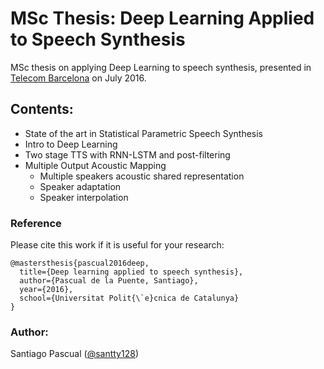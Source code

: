# MSc Thesis: Deep Learning Applied to Speech Synthesis

MSc thesis on applying Deep Learning to speech synthesis, presented in [Telecom Barcelona](http://etsetb.upc.edu/en) on July 2016.

## Contents:

* State of the art in Statistical Parametric Speech Synthesis
* Intro to Deep Learning
* Two stage TTS with RNN-LSTM and post-filtering
* Multiple Output Acoustic Mapping
  * Multiple speakers acoustic shared representation
  * Speaker adaptation
  * Speaker interpolation

### Reference

Please cite this work if it is useful for your research:

```
@mastersthesis{pascual2016deep,
  title={Deep learning applied to speech synthesis},
  author={Pascual de la Puente, Santiago},
  year={2016},
  school={Universitat Polit{\`e}cnica de Catalunya}
}
```

### Author:

Santiago Pascual ([@santty128](https://twitter.com/santty128))
